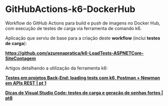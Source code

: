 # GitHubActions-k6-DockerHub
Workflow do GitHub Actions para build e push de imagens no Docker Hub, com execução de testes de carga via ferramenta de comando k6.

Aplicação que serviu de base para a criação deste **workflow** (inclui **testes de carga**):

**https://github.com/azurenapratica/k6-LoadTests-ASPNETCore-SiteContagem**

Artigos detalhando a utilização da ferramenta k6:

[**Testes em projetos Back-End: loading tests com k6, Postman + Newman em APIs REST | pt 1**](https://renatogroffe.medium.com/testes-em-projetos-back-end-loading-tests-com-k6-postman-newman-em-apis-rest-pt-1-322a9387ff40)


[**Dicas de Visual Studio Code: testes de carga e geração de senhas fortes | pt8**](https://renatogroffe.medium.com/dicas-de-visual-studio-code-testes-de-carga-e-gera%C3%A7%C3%A3o-de-senhas-fortes-pt8-751cfe688dc9)
